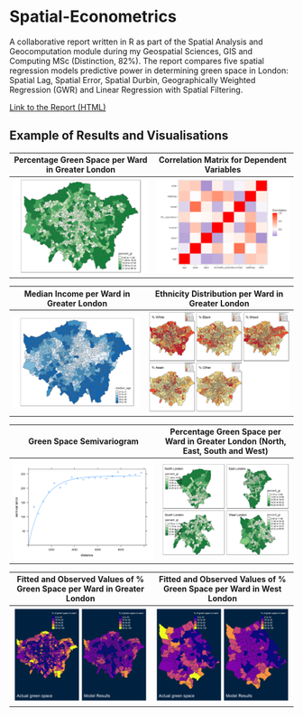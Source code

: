 # Spatial-Econometrics

A collaborative report written in R as part of the Spatial Analysis and Geocomputation module during my Geospatial Sciences, GIS and Computing MSc (Distinction, 82%). The report compares five spatial regression models predictive power in determining green space in London: Spatial Lag, Spatial Error, Spatial Durbin, Geographically Weighted Regression (GWR) and Linear Regression with Spatial Filtering. 

[Link to the Report (HTML)](https://tdayeni.github.io/Spatial-Econometrics/)

## Example of Results and Visualisations
Percentage Green Space per Ward in Greater London             |  Correlation Matrix for Dependent Variables
:-------------------------:|:-------------------------:
![](group_5_report_bookdown_files/figure-html/Figure1-1.png )  |  ![]( group_5_report_bookdown_files/figure-html/multicollinearity-1.png )


Median Income per Ward in Greater London      |  Ethnicity Distribution per Ward in Greater London
:-------------------------:|:-------------------------:
![](  group_5_report_bookdown_files/figure-html/ldnagedist-1.png  )  |  ![]( group_5_report_bookdown_files/figure-html/demoplots-1.png   )



Green Space Semivariogram       | Percentage Green Space per Ward in Greater London (North, East, South and West)
:-------------------------:|:-------------------------:
![](   group_5_report_bookdown_files/figure-html/semivariogram-1.png  )  |  ![]( group_5_report_bookdown_files/figure-html/Figure2-1.png   )

Fitted and Observed Values of % Green Space per Ward in Greater London      | Fitted and Observed Values of % Green Space per Ward in West London
:-------------------------:|:-------------------------:
![](  group_5_report_bookdown_files/figure-html/Figure-1-1.png  )  |  ![]( group_5_report_bookdown_files/figure-html/Figure-4-1.png   )




<!-- Inline-1: 
![alt text](   group_5_report_bookdown_files/figure-html/semivariogram-1.png   "Logo Title Text 1")

Inline-2: 
![alt text](  group_5_report_bookdown_files/figure-html/Figure-4-1.png   "Logo Title Text 1")

Inline-3: 
![alt text](  group_5_report_bookdown_files/figure-html/Figure2-1.png    "Logo Title Text 1") -->